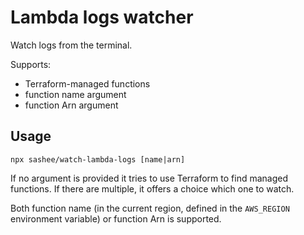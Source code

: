 # Lambda logs watcher

Watch logs from the terminal.

Supports:

* Terraform-managed functions
* function name argument
* function Arn argument

## Usage

```npx sashee/watch-lambda-logs [name|arn]```

If no argument is provided it tries to use Terraform to find managed functions. If there are multiple, it offers a choice which one to watch.

Both function name (in the current region, defined in the ```AWS_REGION``` environment variable) or function Arn is supported.
